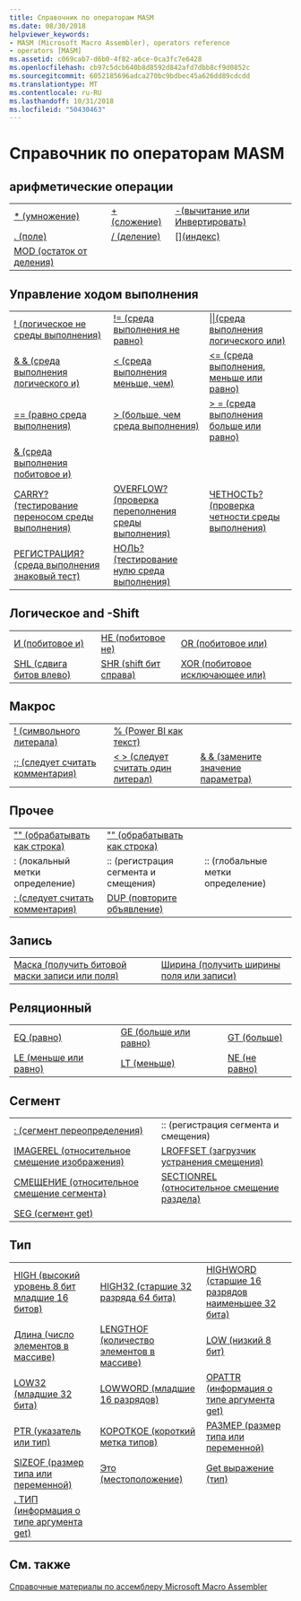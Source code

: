 ```yaml
---
title: Справочник по операторам MASM
ms.date: 08/30/2018
helpviewer_keywords:
- MASM (Microsoft Macro Assembler), operators reference
- operators [MASM]
ms.assetid: c069cab7-d6b0-4f82-a6ce-0ca3fc7e6428
ms.openlocfilehash: cb97c5dcb640b8d8592d842afd7dbb8cf9d0852c
ms.sourcegitcommit: 6052185696adca270bc9bdbec45a626dd89cdcdd
ms.translationtype: MT
ms.contentlocale: ru-RU
ms.lasthandoff: 10/31/2018
ms.locfileid: "50430463"
---
```

# <a name="masm-operators-reference"></a>Справочник по операторам MASM

## <a name="arithmetic"></a>арифметические операции

||||
|-|-|-|
|[* (умножение)](operator-multiply.md)|[+ (сложение)](operator-add.md)|[-(вычитание или Инвертировать)](operator-subtract-2.md)|
|[. (поле)](operator-dot.md)|[/ (деление)](operator-subtract-1.md)|[&#91;&#93;(индекс)](operator-brackets.md)|
|[MOD (остаток от деления)](operator-mod.md)|||

## <a name="control-flow"></a>Управление ходом выполнения

||||
|-|-|-|
|[\! (логическое не среды выполнения)](operator-logical-not-masm-run-time.md)|[\!= (среда выполнения не равно)](operator-not-equal-masm.md)|[&#124;&#124;(среда выполнения логического или)](operator-logical-or.md)|
|[& & (среда выполнения логического и)](operator-logical-and-masm-run-time.md)|[< (среда выполнения меньше, чем)](operator-less-than-masm-run-time.md)|[\<= (среда выполнения, меньше или равно)](operator-less-or-equal-masm-run-time.md)|
|[== (равно среда выполнения)](operator-equal-masm-run-time.md)|[> (больше, чем среда выполнения)](operator-greater-than-masm-run-time.md)|[> = (среда выполнения больше или равно)](operator-greater-or-equal-masm-run-time.md)|
|[& (среда выполнения побитовое и)](operator-bitwise-and.md)|||
|[CARRY? (тестирование переносом среды выполнения)](operator-carry-q.md)|[OVERFLOW? (проверка переполнения среды выполнения)](operator-overflow-q.md)|[ЧЕТНОСТЬ? (проверка четности среды выполнения)](operator-parity-q.md)|
|[РЕГИСТРАЦИЯ? (среда выполнения знаковый тест)](operator-sign-q.md)|[НОЛЬ? (тестирование нулю среда выполнения)](operator-zero-q.md)||

## <a name="logical-and-shift"></a>Логическое and -Shift

||||
|-|-|-|
|[И (побитовое и)](operator-and.md)|[НЕ (побитовое не)](operator-not.md)|[OR (побитовое или)](operator-or.md)|
|[SHL (сдвига битов влево)](operator-shl.md)|[SHR (shift бит справа)](operator-shr.md)|[XOR (побитовое исключающее или)](operator-xor.md)|

## <a name="macro"></a>Макрос

||||
|-|-|-|
|[\! (символьного литерала)](operator-logical-not-masm.md)|[% (Power BI как текст)](operator-percent.md)||
|[;; (следует считать комментария)](operator-semicolons.md)|[&lt; &gt; (следует считать один литерал)](operator-literal.md)|[& & (замените значение параметра)](operator-logical-and-masm.md)|

## <a name="miscellaneous"></a>Прочее

||||
|-|-|-|
|["" (обрабатывать как строка)](operator-single-quote.md)|["" (обрабатывать как строка)](operator-double-quote.md)||
|: (локальный метки определение)|:: (регистрация сегмента и смещения)|:: (глобальные метки определение)|
|[; (следует считать комментария)](operator-semicolon.md)|[DUP (повторите объявление)](operator-dup.md)||

## <a name="record"></a>Запись

|||
|-|-|
|[Маска (получить битовой маски записи или поля)](operator-mask.md)|[Ширина (получить ширины поля или записи)](operator-width.md)|

## <a name="relational"></a>Реляционный

||||
|-|-|-|
|[EQ (равно)](operator-eq.md)|[GE (больше или равно)](operator-ge.md)|[GT (больше)](operator-gt.md)|
|[LE (меньше или равно)](operator-le.md)|[LT (меньше)](operator-lt.md)|[NE (не равно)](operator-ne.md)|

## <a name="segment"></a>Сегмент

|||
|-|-|
|[: (сегмент переопределения)](operator-colon.md)|:: (регистрация сегмента и смещения)|
|[IMAGEREL (относительное смещение изображения)](operator-imagerel.md)|[LROFFSET (загрузчик устранения смещения)](operator-lroffset.md)|
|[СМЕЩЕНИЕ (относительное смещение сегмента)](operator-offset.md)|[SECTIONREL (относительное смещение раздела)](operator-sectionrel.md)|
|[SEG (сегмент get)](operator-seg.md)||

## <a name="type"></a>Тип

||||
|-|-|-|
|[HIGH (высокий уровень 8 бит младшие 16 битов)](operator-high.md)|[HIGH32 (старшие 32 разряда 64 бита)](operator-high32.md)|[HIGHWORD (старшие 16 разрядов наименьшее 32 бита)](operator-highword.md)|
|[Длина (число элементов в массиве)](operator-length.md)|[LENGTHOF (количество элементов в массиве)](operator-lengthof.md)|[LOW (низкий 8 бит)](operator-low.md)|
|[LOW32 (младшие 32 бита)](operator-low32.md)|[LOWWORD (младшие 16 разрядов)](operator-lowword.md)|[OPATTR (информация о типе аргумента get)](operator-opattr.md)|
|[PTR (указатель или тип)](operator-ptr.md)|[КОРОТКОЕ (короткий метка типов)](operator-short.md)|[РАЗМЕР (размер типа или переменной)](operator-size.md)|
|[SIZEOF (размер типа или переменной)](operator-sizeof.md)|[Это (местоположение)](operator-this.md)|[Get выражение (тип)](operator-type.md)|
|[. ТИП (информация о типе аргумента get)](operator-dot-type.md)|||

## <a name="see-also"></a>См. также

[Справочные материалы по ассемблеру Microsoft Macro Assembler](microsoft-macro-assembler-reference.md)<br/>
